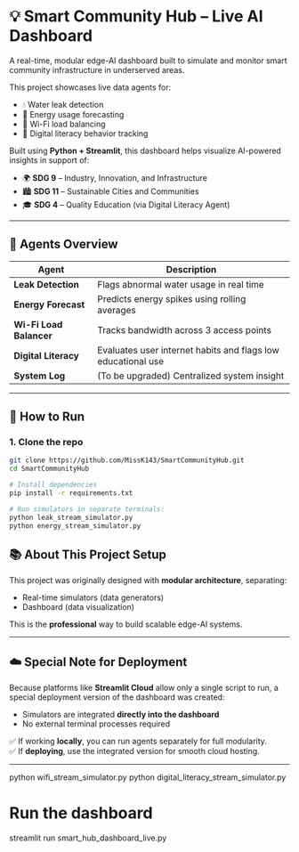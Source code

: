 # 💡 Smart Community Hub – Live AI Dashboard

A real-time, modular edge-AI dashboard built to simulate and monitor smart community infrastructure in underserved areas.

This project showcases live data agents for:
- 💧 Water leak detection
- 🔋 Energy usage forecasting
- 📶 Wi-Fi load balancing
- 📘 Digital literacy behavior tracking

Built using **Python + Streamlit**, this dashboard helps visualize AI-powered insights in support of:
- 🌍 **SDG 9** – Industry, Innovation, and Infrastructure
- 🏙️ **SDG 11** – Sustainable Cities and Communities
- 🎓 **SDG 4** – Quality Education (via Digital Literacy Agent)

---

## 🧠 Agents Overview

| Agent | Description |
|-------|-------------|
| **Leak Detection** | Flags abnormal water usage in real time |
| **Energy Forecast** | Predicts energy spikes using rolling averages |
| **Wi-Fi Load Balancer** | Tracks bandwidth across 3 access points |
| **Digital Literacy** | Evaluates user internet habits and flags low educational use |
| **System Log** | (To be upgraded) Centralized system insight |

---

## 🚀 How to Run

### 1. Clone the repo
```bash
git clone https://github.com/MissK143/SmartCommunityHub.git
cd SmartCommunityHub

# Install dependencies
pip install -r requirements.txt

# Run simulators in separate terminals:
python leak_stream_simulator.py
python energy_stream_simulator.py
```
## 📚 About This Project Setup

This project was originally designed with **modular architecture**, separating:
- Real-time simulators (data generators)
- Dashboard (data visualization)

This is the **professional** way to build scalable edge-AI systems.

---

## ☁️ Special Note for Deployment

Because platforms like **Streamlit Cloud** allow only a single script to run, a special deployment version of the dashboard was created:
- Simulators are integrated **directly into the dashboard**
- No external terminal processes required

✅ If working **locally**, you can run agents separately for full modularity.  
✅ If **deploying**, use the integrated version for smooth cloud hosting.

---

python wifi_stream_simulator.py
python digital_literacy_stream_simulator.py

# Run the dashboard
streamlit run smart_hub_dashboard_live.py

